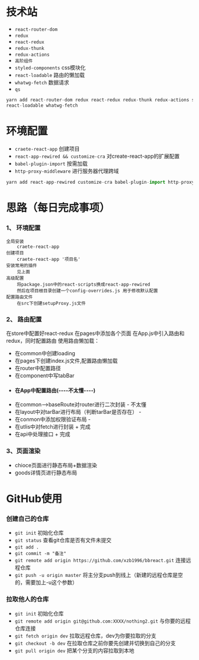 # 技术站
- `react-router-dom` 
- `redux`
- `react-redux` 
- `redux-thunk`
- `redux-actions`
- `高阶组件`
- `styled-components` css模块化
- `react-loadable` 路由的懒加载
- `whatwg-fetch` 数据请求
- `qs` 

```javascript
yarn add react-router-dom redux react-redux redux-thunk redux-actions styled-components 
react-loadable whatwg-fetch
```


# 环境配置
- `craete-react-app` 创建项目
- `react-app-rewired && customize-cra` 对create-react-app的扩展配置
- `babel-plugin-import` 按需加载
- `http-proxy-middleware` 进行服务器代理跨域

```javascript
yarn add react-app-rewired customize-cra babel-plugin-import http-proxy-middleware --dev
```




# 思路（每日完成事项）
### 1、 环境配置
    全局安装 
        craete-react-app
    创建项目
        craete-react-app '项目名'
    安装常用的插件
        见上面
    高级配置
        将package.json中的react-scripts换成react-app-rewired
        然后在项目根目录创建一个config-overrides.js 用于修改默认配置
    配置路由文件
        在src下创建setupProxy.js文件
### 2、 路由配置
在store中配置好react-redux
在pages中添加各个页面
在App.js中引入路由和redux，同时配置路由
使用路由懒加载：
- 在common中创建loading
- 在pages下创建index.js文件,配置路由懒加载
- 在router中配置路径
- 在component中写tabBar
- #### 在App中配置路由(----不太懂----)
- 在common-->baseRoute对router进行二次封装  - 不太懂
- 在layout中对tarBar进行布局（判断tarBar是否存在） -
- 在conmon中添加权限验证布局   -
- 在utlis中对fetch进行封装  + 完成
- 在api中处理接口 + 完成

### 3、页面渲染
- chioce页面进行静态布局+数据渲染
- goods详情页进行静态布局

# GitHub使用
### 创建自己的仓库
- `git init` 初始化仓库
- `git status` 查看git仓库是否有文件未提交
- `git add .` 
- `git commit -m "备注" `
- `git remote add origin https://github.com/xzb1996/bbreact.git` 连接远程仓库
- `git push -u origin master` 将主分支push到线上（新建的远程仓库是空的，需要加上-u这个参数）


### 拉取他人的仓库
- `git init` 初始化仓库
- `git remote add origin git@github.com:XXXX/nothing2.git` 与你要的远程仓库连接
- `git fetch origin dev` 拉取远程仓库，dev为你要拉取的分支
- `git checkout -b dev` 在拉取仓库之前你要先创建并切换到自己的分支
- `git pull origin dev` 把某个分支的内容拉取到本地 




